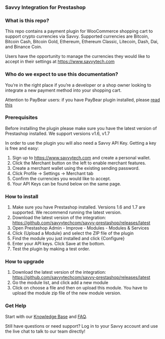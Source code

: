 
<h3>Savvy Integration for Prestashop</h3>

<h3>What is this repo?</h3>
This repo contains a payment plugin for WooCommerce shopping cart to support crypto currencies via Savvy. Supported currencies are Bitcoin, Bitcoin Cash, Bitcoin Gold, Ethereum, Ethereum Classic, Litecoin, Dash, Dai, and Binance Coin.

Users have the opportunity to manage the currencies they would like to accept in their settings at https://www.savvytech.com

<h3>Who do we expect to use this documentation?</h3>
You’re in the right place if you’re a developer or a shop owner looking to integrate a new payment method into your shopping cart.

Attention to PayBear users: if you have PayBear plugin installed, please [read this](https://github.com/savvytechcom/savvy-samples/wiki/Upgrading-from-V2-to-V3)

<h3>Prerequisites</h3>
Before installing the plugin please make sure you have the latest version of Prestashop installed. We support versions v1.6, v1.7

In order to use the plugin you will also need a Savvy API Key. Getting a key is free and easy:

 1. Sign up to https://www.savvytech.com and create a personal wallet.
 2. Click the Merchant button on the left to enable merchant features.
 3. Create a merchant wallet using the existing sending password.
 4. Click Profile -> Settings -> Merchant tab
 5. Confirm the currencies you would like to accept.
 6. Your API Keys can be found below on the same page.
 
<h3>How to install</h3>

1. Make sure you have Prestashop installed. Versions 1.6 and 1.7 are supported. We recommend running the latest version.
2. Download the latest version of the integration: https://github.com/savvytechcom/savvy-prestashop/releases/latest
3. Open Prestashop Admin - Improve - Modules - Modules & Services
4. Click {Upload a Module} and select the ZIP file of the plugin
5. Find the module you just installed and click {Configure}
6. Enter your API keys. Click Save at the bottom.
7. Test the plugin by making a test order.


<h3>How to upgrade</h3>

1. Download the latest version of the integration: https://github.com/savvytechcom/savvy-prestashop/releases/latest
2. Go the module list, and click add a new module
3. Click on choose a file and then on upload this module. You have to upload the module zip file of the new module version.

<h3>Get Help</h3>
Start with our <a href="https://help.savvytech.com">Knowledge Base</a> and <a href="https://help.savvytech.com/frequently-asked-questions">FAQ</a>.

Still have questions or need support? Log in to your Savvy account and use the live chat to talk to our team directly!
